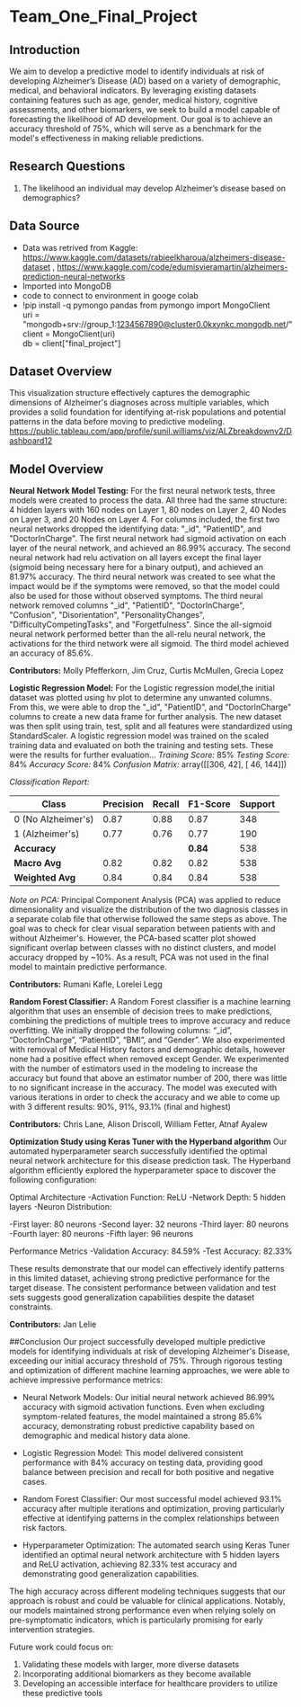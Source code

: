 
# Team_One_Final_Project
## Introduction 
We aim to develop a predictive model to identify individuals at risk of developing Alzheimer’s Disease (AD) based on a variety of demographic, medical, and behavioral indicators. By leveraging existing datasets containing features such as age, gender, medical history, cognitive assessments, and other biomarkers, we seek to build a model capable of forecasting the likelihood of AD development. Our goal is to achieve an accuracy threshold of 75%, which will serve as a benchmark for the model's effectiveness in making reliable predictions.
## Research Questions
1. The likelihood an individual may develop Alzheimer’s disease based on demographics?

## Data Source 
- Data was retrived from Kaggle: https://www.kaggle.com/datasets/rabieelkharoua/alzheimers-disease-dataset , https://www.kaggle.com/code/edumisvieramartin/alzheimers-prediction-neural-networks
- Imported into MongoDB
- code to connect to environment in googe colab
- !pip install -q pymongo pandas
from pymongo import MongoClient  
uri = "mongodb+srv://group_1:1234567890@cluster0.0kxynkc.mongodb.net/"
client = MongoClient(uri)  
db = client["final_project"]

## Dataset Overview
This visualization structure effectively captures the demographic dimensions of Alzheimer's diagnoses across multiple variables, which provides a solid foundation for identifying at-risk populations and potential patterns in the data before moving to predictive modeling.
https://public.tableau.com/app/profile/sunil.williams/viz/ALZbreakdownv2/Dashboard12

## Model Overview

**Neural Network Model Testing:**
For the first neural network tests, three models were created to process the data. All three had the same structure: 4 hidden layers with 160 nodes on Layer 1, 80 nodes on Layer 2, 40 Nodes on Layer 3, and 20 Nodes on Layer 4.
For columns included, the first two neural networks dropped the identifying data: "_id", "PatientID", and "DoctorInCharge". The first neural network had sigmoid activation on each layer of the neural network, and achieved an 86.99% accuracy. The second neural network had relu activation on all layers except the final layer (sigmoid being necessary here for a binary output), and achieved an 81.97% accuracy.
The third neural network was created to see what the impact would be if the symptoms were removed, so that the model could also be used for those without observed symptoms. The third neural network removed columns "_id", "PatientID", "DoctorInCharge", "Confusion", "Disorientation", "PersonalityChanges", "DifficultyCompetingTasks", and "Forgetfulness". Since the all-sigmoid neural network performed better than the all-relu neural network, the activations for the third network were all sigmoid. The third model achieved an accuracy of 85.6%.
  
  **Contributors:** Molly Pfefferkorn, Jim Cruz, Curtis McMullen, Grecia Lopez

**Logistic Regression Model:**
For the Logistic regression model,the initial dataset was plotted using hv plot to determine any unwanted columns. From this, we were able to drop the "_id", "PatientID", and "DoctorInCharge" columns to create a new data frame for further analysis. The new dataset was then split using train, test, split and all features were standardized using StandardScaler. A logistic regression model was trained on the scaled training data and evaluated on both the training and testing sets. These were the results for further evaluation... 
  _Training Score:_ 85%
  _Testing Score:_ 84%
  _Accuracy Score:_ 84%
  _Confusion Matrix:_ array([[306,  42],
                         [ 46, 144]])

  _Classification Report:_

| Class        | Precision | Recall | F1-Score | Support |
|--------------|-----------|--------|----------|---------|
| 0 (No Alzheimer's) | 0.87      | 0.88   | 0.87     | 348     |
| 1 (Alzheimer's)    | 0.77      | 0.76   | 0.77     | 190     |
| **Accuracy**        |           |        | **0.84** | 538     |
| **Macro Avg**       | 0.82      | 0.82   | 0.82     | 538     |
| **Weighted Avg**    | 0.84      | 0.84   | 0.84     | 538     |


_Note on PCA:_
Principal Component Analysis (PCA) was applied to reduce dimensionality and visualize the distribution of the two diagnosis classes in a separate colab file that otherwise followed the same steps as above. The goal was to check for clear visual separation between patients with and without Alzheimer's. However, the PCA-based scatter plot showed significant overlap between classes with no distinct clusters, and model accuracy dropped by ~10%. As a result, PCA was not used in the final model to maintain predictive performance.

 **Contributors:** Rumani Kafle, Lorelei Legg

**Random Forest Classifier:**
A Random Forest classifier is a machine learning algorithm that uses an ensemble of decision trees to make predictions, combining the predictions of multiple trees to improve accuracy and reduce overfitting. 
We initially dropped the following columns: “_id”, “DoctorInCharge”, “PatientID”, “BMI”, and “Gender”. 
We also experimented with removal of Medical History factors and demographic details, however none had a positive effect when removed except Gender.
We experimented with the number of estimators used in the modeling to increase the accuracy but found that above an estimator number of 200, there was little to no significant increase in the accuracy.
The model was executed with various iterations in order to check the  accuracy and we able to come up with 3 different results:
90%, 91%, 93.1% (final and highest)
 
 **Contributors:** Chris Lane, Alison Driscoll, William Fetter, Atnaf Ayalew
 
**Optimization Study using Keras Tuner with the Hyperband algorithm**
Our automated hyperparameter search successfully identified the optimal neural network architecture for this disease prediction task. The Hyperband algorithm efficiently explored the hyperparameter space to discover the following configuration:

Optimal Architecture
-Activation Function: ReLU
-Network Depth: 5 hidden layers
-Neuron Distribution:

-First layer: 80 neurons
-Second layer: 32 neurons
-Third layer: 80 neurons
-Fourth layer: 80 neurons
-Fifth layer: 96 neurons

Performance Metrics
-Validation Accuracy: 84.59%
-Test Accuracy: 82.33%

These results demonstrate that our model can effectively identify patterns in this limited dataset, achieving strong predictive performance for the target disease. The consistent performance between validation and test sets suggests good generalization capabilities despite the dataset constraints.

 **Contributors:** Jan Lelie

##Conclusion
Our project successfully developed multiple predictive models for identifying individuals at risk of developing Alzheimer's Disease, exceeding our initial accuracy threshold of 75%. Through rigorous testing and optimization of different machine learning approaches, we were able to achieve impressive performance metrics:
  
 - Neural Network Models: Our initial neural network achieved 86.99% accuracy with sigmoid activation functions. Even when excluding symptom-related features, the model maintained a strong 85.6% accuracy, demonstrating robust predictive capability based on demographic and medical history data alone.
 - Logistic Regression Model: This model delivered consistent performance with 84% accuracy on testing data, providing good balance between precision and recall for both positive and negative cases.
  
 - Random Forest Classifier: Our most successful model achieved 93.1% accuracy after multiple iterations and optimization, proving particularly effective at     identifying patterns in the complex relationships between risk factors.
 - Hyperparameter Optimization: The automated search using Keras Tuner identified an optimal neural network architecture with 5 hidden layers and ReLU activation, achieving 82.33% test accuracy and demonstrating good generalization capabilities.

The high accuracy across different modeling techniques suggests that our approach is robust and could be valuable for clinical applications. Notably, our models maintained strong performance even when relying solely on pre-symptomatic indicators, which is particularly promising for early intervention strategies.

Future work could focus on:

1.  Validating these models with larger, more diverse datasets
2.  Incorporating additional biomarkers as they become available
3.  Developing an accessible interface for healthcare providers to utilize these predictive tools
